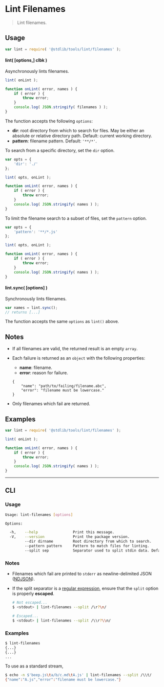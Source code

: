 # Lint Filenames

> Lint filenames.


<section class="usage">

## Usage

``` javascript
var lint = require( '@stdlib/tools/lint/filenames' );
```

#### lint( \[options,\] clbk )

Asynchronously lints filenames.

``` javascript
lint( onLint );

function onLint( error, names ) {
    if ( error ) {
        throw error;
    }
    console.log( JSON.stringify( filenames ) );
}
```

The function accepts the following `options`:

* __dir__: root directory from which to search for files. May be either an absolute or relative directory path. Default: current working directory.
* __pattern__: filename pattern. Default: `'**/*'`.

To search from a specific directory, set the `dir` option.

``` javascript
var opts = {
    'dir': './'
};

lint( opts, onLint );

function onLint( error, names ) {
    if ( error ) {
        throw error;
    }
    console.log( JSON.stringify( names ) );
}
```

To limit the filename search to a subset of files, set the `pattern` option.

``` javascript
var opts = {
    'pattern': '**/*.js'
};

lint( opts, onLint );

function onLint( error, names ) {
    if ( error ) {
        throw error;
    }
    console.log( JSON.stringify( names ) );
}
```


#### lint.sync( \[options\] )

Synchronously lints filenames.

``` javascript
var names = lint.sync();
// returns [...]
```

The function accepts the same `options` as `lint()` above.

</section>

<!-- /.usage -->


<section class="notes">

## Notes

* If all filenames are valid, the returned result is an empty `array`.

* Each failure is returned as an `object` with the following properties:

  - __name__: filename.
  - __error__: reason for failure.

  ``` text
  {
      "name": "path/to/failing/filename.abc",
      "error": "filename must be lowercase."
  }
  ```

* Only filenames which fail are returned.


</section>

<!-- /.notes -->


<section class="examples">

## Examples

``` javascript
var lint = require( '@stdlib/tools/lint/filenames' );

lint( onLint );

function onLint( error, names ) {
    if ( error ) {
        throw error;
    }
    console.log( JSON.stringify( names ) );
}
```

</section>

<!-- /.examples -->


---

<section class="cli">

## CLI

<section class="usage">

### Usage

``` bash
Usage: lint-filenames [options]

Options:

  -h,    --help                Print this message.
  -V,    --version             Print the package version.
         --dir dirname         Root directory from which to search.
         --pattern pattern     Pattern to match files for linting.
         --split sep           Separator used to split stdin data. Default: /\\r?\\n/.
```

</section>

<!-- /.usage -->


<section class="notes">

### Notes

* Filenames which fail are printed to `stderr` as newline-delimited JSON ([NDJSON][ndjson]).

* If the split separator is a [regular expression][regexp], ensure that the `split` option is properly __escaped__.

  ``` bash
  # Not escaped...
  $ <stdout> | lint-filenames --split /\r?\n/

  # Escaped...
  $ <stdout> | lint-filenames --split /\\r?\\n/
  ```

</section>

<!-- /.notes -->


<section class="examples">

### Examples

``` bash
$ lint-filenames
{...}
{...}
...
```

To use as a standard stream,

``` bash
$ echo -n $'beep.js\ta/b/c.md\tA.js' | lint-filenames --split /\\t/
{"name":"A.js","error":"filename must be lowercase."}
```

</section>

<!-- /.examples -->

</section>

<!-- /.cli -->


<section class="links">

[ndjson]: http://ndjson.org/
[regexp]: https://developer.mozilla.org/en-US/docs/Web/JavaScript/Guide/Regular_Expressions

</section>

<!-- /.links -->
